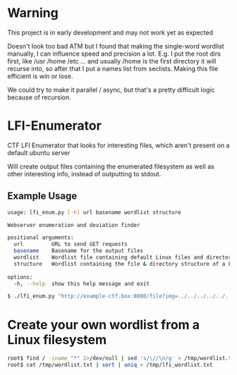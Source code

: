 # Warning
This project is in early development and may not work yet as expected

Doesn't look too bad ATM but I found that making the single-word wordlist manually, I can influence speed and precision a lot. E.g. I put the root dirs first, like /usr /home /etc ... and usually /home is the first directory it will recurse into, so after that I put a names list from seclists. Making this file efficient is win or lose. 

We could try to make it parallel / async, but that's a pretty difficult logic because of recursion. 

# LFI-Enumerator
CTF LFI Enumerator that looks for interesting files, which aren't present on a default ubuntu server

Will create output files containing the enumerated filesystem as well as other interesting info, instead of outputting to stdout.
##  Example Usage
```bash
usage: lfi_enum.py [-h] url basename wordlist structure   

Webserver enumeration and deviation finder

positional arguments:
  url         URL to send GET requests
  basename    Basename for the output files
  wordlist    Wordlist file containing default Linux files and directories (single words, not pathes. E.g. user\n bin\n bash\n)
  structure   Wordlist containing the file & directory structure of a Linux file system (pathes. E.g. /usr/bin/bash)
  
options:
  -h, --help  show this help message and exit

$ ./lfi_enum.py "http://example-ctf.box:8080/file?img=../../../../../../" example_ctf lfi_wordlist.txt structure.txt
```


# Create your own wordlist from a Linux filesystem
```bash
root$ find / -iname "*" 2>/dev/null | sed 's/\//\n/g' > /tmp/wordlist.txt
root$ cat /tmp/wordlist.txt | sort | uniq > /tmp/lfi_wordlist.txt
```
